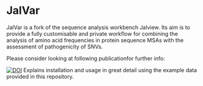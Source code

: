 # JalVar

JalVar is a fork of the sequence analysis workbench Jalview. Its aim is to provide a fully customisable and private workflow for combining the analysis of amino acid frequencies in protein sequence MSAs with the assessment of pathogenicity of SNVs.

Please consider looking at following publicationfor further info:

[![DOI](https://zenodo.org/badge/716071301.svg)](https://doi.org/10.5281/zenodo.13957252)
Explains installation and usage in great detail using the example data provided in this repository.
